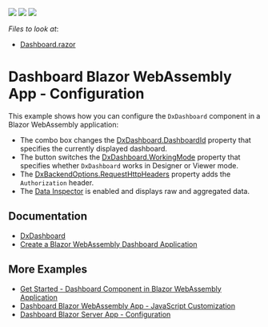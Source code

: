 <!-- default badges list -->
![](https://img.shields.io/endpoint?url=https://codecentral.devexpress.com/api/v1/VersionRange/357658108/21.2.2%2B)
[![](https://img.shields.io/badge/Open_in_DevExpress_Support_Center-FF7200?style=flat-square&logo=DevExpress&logoColor=white)](https://supportcenter.devexpress.com/ticket/details/T990012)
[![](https://img.shields.io/badge/📖_How_to_use_DevExpress_Examples-e9f6fc?style=flat-square)](https://docs.devexpress.com/GeneralInformation/403183)
<!-- default badges end -->
<!-- default file list -->
*Files to look at*:

* [Dashboard.razor](./CS/BlazorDashboardApp/Client/Pages/Dashboard.razor)
<!-- default file list end -->

# Dashboard Blazor WebAssembly App - Configuration

This example shows how you can configure the `DxDashboard` component in a Blazor WebAssembly application:

- The combo box changes the [DxDashboard.DashboardId](https://docs.devexpress.com/Dashboard/DevExpress.DashboardBlazor.DxDashboard.DashboardId?v=21.1) property that specifies the currently displayed dashboard.
- The button switches the [DxDashboard.WorkingMode](https://docs.devexpress.com/Dashboard/DevExpress.DashboardBlazor.DxDashboard.WorkingMode?v=21.1) property that specifies whether `DxDashboard` works in Designer or Viewer mode. 
- The [DxBackendOptions.RequestHttpHeaders](https://docs.devexpress.com/Dashboard/DevExpress.DashboardBlazor.DxBackendOptions.RequestHttpHeaders?v=21.1) property adds the `Authorization` header.
- The [Data Inspector](https://docs.devexpress.com/Dashboard/DevExpress.DashboardBlazor.DxDataInspector?v=21.1) is enabled and displays raw and aggregated data.

## Documentation

- [DxDashboard](https://docs.devexpress.com/Dashboard/DevExpress.DashboardBlazor.DxDashboard?v=21.1)
- [Create a Blazor WebAssembly Dashboard Application](https://docs.devexpress.com/Dashboard/401892?v=21.1)

## More Examples

- [Get Started - Dashboard Component in Blazor WebAssembly Application](https://github.com/DevExpress-Examples/dashboard-blazor-webassembly-app)
- [Dashboard Blazor WebAssembly App - JavaScript Customization](https://github.com/DevExpress-Examples/dashboard-blazor-webassembly-js-customization)
- [Dashboard Blazor Server App - Configuration](https://github.com/DevExpress-Examples/dashboard-blazor-server-configuration)

